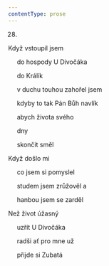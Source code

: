 ```yaml
---
contentType: prose
---
```


28.

Když vstoupil jsem

     do hospody U Divočáka

     do Králík

     v duchu touhou zahořel jsem

     kdyby to tak Pán Bůh navlík

     abych života svého

     dny

     skončit směl

Když došlo mi

     co jsem si pomyslel

     studem jsem zrůžověl a

     hanbou jsem se zarděl

Než život úžasný

     uzřít U Divočáka

     radši ať pro mne už

     přijde si Zubatá
